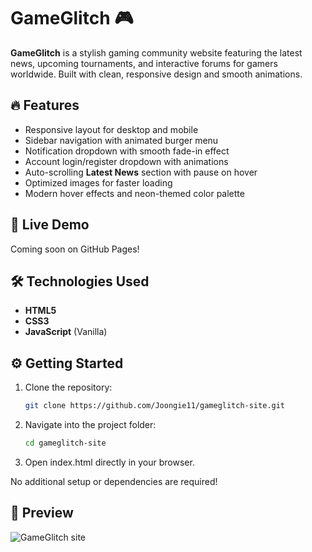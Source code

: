 # GameGlitch 🎮

**GameGlitch** is a stylish gaming community website featuring the latest news, upcoming tournaments, and interactive forums for gamers worldwide. Built with clean, responsive design and smooth animations.

## 🔥 Features

- Responsive layout for desktop and mobile
- Sidebar navigation with animated burger menu
- Notification dropdown with smooth fade-in effect
- Account login/register dropdown with animations
- Auto-scrolling **Latest News** section with pause on hover
- Optimized images for faster loading
- Modern hover effects and neon-themed color palette

## 🚀 Live Demo

Coming soon on GitHub Pages!

## 🛠️ Technologies Used

- **HTML5**  
- **CSS3**  
- **JavaScript** (Vanilla)  

## ⚙️ Getting Started

1. Clone the repository:
   ```bash
   git clone https://github.com/Joongie11/gameglitch-site.git


2. Navigate into the project folder:
   ```bash
   cd gameglitch-site


3. Open index.html directly in your browser.
   
No additional setup or dependencies are required!

## 📸 Preview
![GameGlitch site](assets/preview.png)


